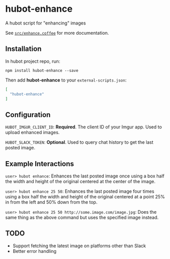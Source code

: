 # hubot-enhance

A hubot script for "enhancing" images

See [`src/enhance.coffee`](src/enhance.coffee) for more documentation.

## Installation

In hubot project repo, run:

`npm install hubot-enhance --save`

Then add **hubot-enhance** to your `external-scripts.json`:

```json
[
  "hubot-enhance"
]
```

## Configuration

`HUBOT_IMGUR_CLIENT_ID`: **Required**. The client ID of your Imgur app. Used to upload enhanced images.

`HUBOT_SLACK_TOKEN`: **Optional**. Used to query chat history to get the last posted image.

## Example Interactions

`user> hubot enhance`: Enhances the last posted image once using a box half the width and height of the original centered at the center of the image.

`user> hubot enhance 25 50`: Enhances the last posted image four times using a box half the width and height of the original centered at a point 25% in from the left and 50% down from the top.

`user> hubot enhance 25 50 http://some.image.com/image.jpg`: Does the same thing as the above command but uses the specified image instead.

## TODO

* Support fetching the latest image on platforms other than Slack
* Better error handling
